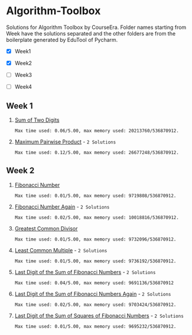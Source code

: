 # Algorithm-Toolbox



Solutions for Algorithm Toolbox by CourseEra. Folder names starting from Week have the solutions separated and the other folders are from the boilerplate generated by EduTool of Pycharm.

 - [x] Week1
 - [x] Week2
 - [ ] Week3
 - [ ] Week4



##  Week 1



1.  [Sum of Two Digits](https://github.com/EvilSpark/Algorithm-Toolbox/blob/master/Week1/Sum-of-Two-Digits 'Sum of Two Digits')


	`Max time used: 0.06/5.00, max memory used: 20213760/536870912.`

2.  [Maximum Pairwise Product](https://github.com/EvilSpark/Algorithm-Toolbox/blob/master/Week1/Maximum-pairwise-product 'Maximum Pairwise Product') - `2 Solutions`


	`Max time used: 0.12/5.00, max memory used: 26677248/536870912.`






##  Week 2

1. [Fibonacci Number](https://github.com/EvilSpark/Algorithm-Toolbox/blob/master/Week2/Fibonacci-Number)

	
	`Max time used: 0.01/5.00, max memory used: 9719808/536870912.`

2. [Fibonacci Number Again](https://github.com/EvilSpark/Algorithm-Toolbox/blob/master/Week2/Fibonacci-Number-Again) - `2 Solutions`

	`Max time used: 0.02/5.00, max memory used: 10018816/536870912.`

3. [Greatest Common Divisor](https://github.com/EvilSpark/Algorithm-Toolbox/blob/master/Week2/Greatest-Common-Divisor)

	`Max time used: 0.01/5.00, max memory used: 9732096/536870912.`

4. [Least Common Multiple](https://github.com/EvilSpark/Algorithm-Toolbox/blob/master/Week2/Least-Common-Multiple) - `2 Solutions`

	`Max time used: 0.01/5.00, max memory used: 9736192/536870912.`
	
5. [Last Digit of the Sum of Fibonacci Numbers](https://github.com/EvilSpark/Algorithm-Toolbox/blob/master/Week2/Last-Digit-Sum-Of-Fibonacci-Numbers) - `2 Solutions`

	`Max time used: 0.04/5.00, max memory used: 9691136/536870912`
	
6. [Last Digit of the Sum of Fibonacci Numbers Again](https://github.com/EvilSpark/Algorithm-Toolbox/blob/master/Week2/Last-Digit-Sum-Of-Fibonacci-Numbers-Again) - `2 Solutions`

	`Max time used: 0.02/5.00, max memory used: 9703424/536870912.`
	
7. [Last Digit of the Sum of Squares of Fibonacci Numbers](https://github.com/EvilSpark/Algorithm-Toolbox/blob/master/Week2/Last-Digit-of-the-Sum-of-Sqaures-of-Fibonacci-Numbers) - `2 Solutions`

	`Max time used: 0.01/5.00, max memory used: 9695232/536870912.`
	
